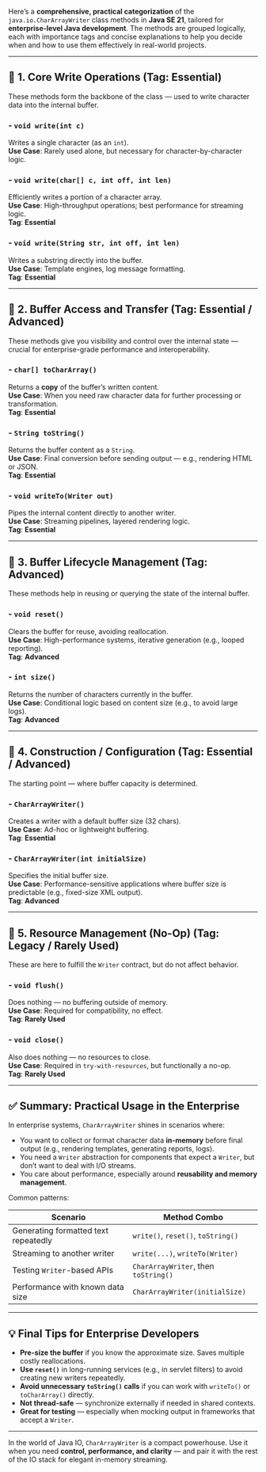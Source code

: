 Here’s a **comprehensive, practical categorization** of the `java.io.CharArrayWriter` class methods in **Java SE 21**, tailored for **enterprise-level Java development**. The methods are grouped logically, each with importance tags and concise explanations to help you decide when and how to use them effectively in real-world projects.

---

## 🔹 **1. Core Write Operations** (Tag: **Essential**)

These methods form the backbone of the class — used to write character data into the internal buffer.

### - `void write(int c)`
Writes a single character (as an `int`).  
**Use Case**: Rarely used alone, but necessary for character-by-character logic.

### - `void write(char[] c, int off, int len)`
Efficiently writes a portion of a character array.  
**Use Case**: High-throughput operations; best performance for streaming logic.  
**Tag**: **Essential**

### - `void write(String str, int off, int len)`
Writes a substring directly into the buffer.  
**Use Case**: Template engines, log message formatting.  
**Tag**: **Essential**

---

## 🔹 **2. Buffer Access and Transfer** (Tag: **Essential / Advanced**)

These methods give you visibility and control over the internal state — crucial for enterprise-grade performance and interoperability.

### - `char[] toCharArray()`
Returns a **copy** of the buffer’s written content.  
**Use Case**: When you need raw character data for further processing or transformation.  
**Tag**: **Essential**

### - `String toString()`
Returns the buffer content as a `String`.  
**Use Case**: Final conversion before sending output — e.g., rendering HTML or JSON.  
**Tag**: **Essential**

### - `void writeTo(Writer out)`
Pipes the internal content directly to another writer.  
**Use Case**: Streaming pipelines, layered rendering logic.  
**Tag**: **Essential**

---

## 🔹 **3. Buffer Lifecycle Management** (Tag: **Advanced**)

These methods help in reusing or querying the state of the internal buffer.

### - `void reset()`
Clears the buffer for reuse, avoiding reallocation.  
**Use Case**: High-performance systems, iterative generation (e.g., looped reporting).  
**Tag**: **Advanced**

### - `int size()`
Returns the number of characters currently in the buffer.  
**Use Case**: Conditional logic based on content size (e.g., to avoid large logs).  
**Tag**: **Advanced**

---

## 🔹 **4. Construction / Configuration** (Tag: **Essential / Advanced**)

The starting point — where buffer capacity is determined.

### - `CharArrayWriter()`
Creates a writer with a default buffer size (32 chars).  
**Use Case**: Ad-hoc or lightweight buffering.  
**Tag**: **Essential**

### - `CharArrayWriter(int initialSize)`
Specifies the initial buffer size.  
**Use Case**: Performance-sensitive applications where buffer size is predictable (e.g., fixed-size XML output).  
**Tag**: **Advanced**

---

## 🔹 **5. Resource Management (No-Op)** (Tag: **Legacy / Rarely Used**)

These are here to fulfill the `Writer` contract, but do not affect behavior.

### - `void flush()`
Does nothing — no buffering outside of memory.  
**Use Case**: Required for compatibility, no effect.  
**Tag**: **Rarely Used**

### - `void close()`
Also does nothing — no resources to close.  
**Use Case**: Required in `try-with-resources`, but functionally a no-op.  
**Tag**: **Rarely Used**

---

## ✅ **Summary: Practical Usage in the Enterprise**

In enterprise systems, `CharArrayWriter` shines in scenarios where:

- You want to collect or format character data **in-memory** before final output (e.g., rendering templates, generating reports, logs).
- You need a `Writer` abstraction for components that expect a `Writer`, but don’t want to deal with I/O streams.
- You care about performance, especially around **reusability and memory management**.

Common patterns:

| Scenario                            | Method Combo                         |
|-------------------------------------|--------------------------------------|
| Generating formatted text repeatedly | `write()`, `reset()`, `toString()`   |
| Streaming to another writer         | `write(...)`, `writeTo(Writer)`      |
| Testing `Writer`-based APIs         | `CharArrayWriter`, then `toString()` |
| Performance with known data size    | `CharArrayWriter(initialSize)`       |

---

## 💡 **Final Tips for Enterprise Developers**

- **Pre-size the buffer** if you know the approximate size. Saves multiple costly reallocations.
- **Use `reset()`** in long-running services (e.g., in servlet filters) to avoid creating new writers repeatedly.
- **Avoid unnecessary `toString()` calls** if you can work with `writeTo()` or `toCharArray()` directly.
- **Not thread-safe** — synchronize externally if needed in shared contexts.
- **Great for testing** — especially when mocking output in frameworks that accept a `Writer`.

---

In the world of Java IO, `CharArrayWriter` is a compact powerhouse. Use it when you need **control, performance, and clarity** — and pair it with the rest of the IO stack for elegant in-memory streaming.

